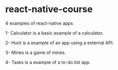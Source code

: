 # react-native-course
4 examples of react-native apps

1- Calculator is a basic example of a calculator.

2- Hunt is a example of an app using a external API.

3- Mines is a game of mines.

4- Tasks is a example of a to-do list app.
